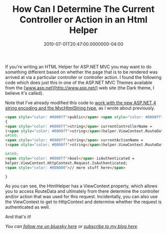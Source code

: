 ﻿---
title: How Can I Determine The Current Controller or Action in an Html Helper
date: "2010-07-01T20:47:00.0000000-04:00"
description: If you're writing an HTML Helper for ASP.NET MVC you may want to do
featuredImage: img/how-can-i-determine-the-current-controller-or-action-in-an-html-helper-featured.png
---

If you're writing an HTML Helper for ASP.NET MVC you may want to do something different based on whether the page that is to be rendered was arrived at via a particular controller or controller action. I found the following code which does just this in one of the ASP.NET MVC Themes available from the [www.asp.net](http://www.asp.net/) web site (the Dark theme, I believe it's called).

Note that I've already modified this code to [work with the new ASP.NET 4 string encoding and the MvcHtmlString type](/default-encoding-of-strings-in-asp-net-mvc-2), as I wrote about previously.


```html
<span style="color: #0000ff">public</span> <span style="color: #0000ff">static</span> MvcHtmlString LoginLink(<span style="color: #0000ff">this</span> HtmlHelper helper)
{
<span style="color: #0000ff">string</span> currentControllerName =
(<span style="color: #0000ff">string</span>)helper.ViewContext.RouteData.Values [<span style="color: #006080">&quot;controller&quot;</span>];
&#160;
<span style="color: #0000ff">string</span> currentActionName =
(<span style="color: #0000ff">string</span>)helper.ViewContext.RouteData.Values [<span style="color: #006080">&quot;action&quot;</span>];

&#160;
<span style="color: #0000ff">bool</span> isAuthenticated =
helper.ViewContext.HttpContext.Request.IsAuthenticated;
<span style="color: #008000">// more stuff here</span>

}
```


As you can see, the HtmlHelper has a ViewContext property, which allows you to access RouteData and ultimately from there determine the controller and/or action that was used for this request. Incidentally, you can also use the ViewContext to get to HttpContext and determine whether the request is authenticated as well.

And that's it!

*You can [follow me on bluesky here](https://bsky.app/profile/ardalis.com) or [subscribe to my blog here](http://feeds.feedburner.com/StevenSmith).*

